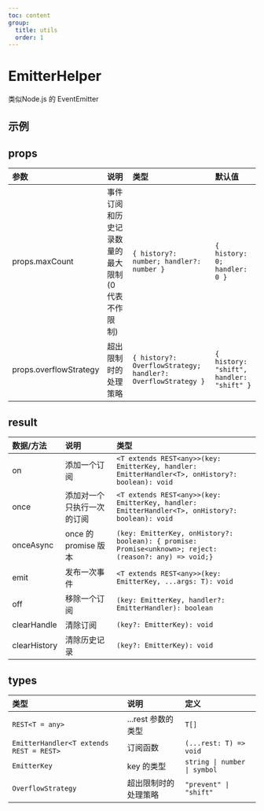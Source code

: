```yaml
---
toc: content
group:
  title: utils
  order: 1
---
```


# EmitterHelper

类似Node.js 的 EventEmitter

## 示例

<code src="./demo/EmitterHelper/base.tsx"></code>

<code src="./demo/EmitterHelper/options.tsx"></code>

## props

| 参数                   | 说明                                              | 类型                                                         | 默认值                                   |
| :--------------------- | :------------------------------------------------ | :----------------------------------------------------------- | :--------------------------------------- |
| props.maxCount         | 事件订阅和历史记录数量的最大限制 (0 代表不作限制) | `{ history?: number; handler?: number }`                     | `{ history: 0; handler: 0 }`             |
| props.overflowStrategy | 超出限制时的处理策略                              | `{ history?: OverflowStrategy; handler?: OverflowStrategy }` | `{ history: "shift", handler: "shift" }` |

## result

| 数据/方法    | 说明                       | 类型                                                                                                    |
| :----------- | :------------------------- | :------------------------------------------------------------------------------------------------------ |
| on           | 添加一个订阅               | `<T extends REST<any>>(key: EmitterKey, handler: EmitterHandler<T>, onHistory?: boolean): void`         |
| once         | 添加对一个只执行一次的订阅 | `<T extends REST<any>>(key: EmitterKey, handler: EmitterHandler<T>, onHistory?: boolean): void`         |
| onceAsync    | once 的 promise 版本       | `(key: EmitterKey, onHistory?: boolean): { promise: Promise<unknown>; reject: (reason?: any) => void;}` |
| emit         | 发布一次事件               | `<T extends REST<any>>(key: EmitterKey, ...args: T): void`                                              |
| off          | 移除一个订阅               | `(key: EmitterKey, handler?: EmitterHandler): boolean`                                                  |
| clearHandle  | 清除订阅                   | `(key?: EmitterKey): void`                                                                              |
| clearHistory | 清除历史记录               | `(key?: EmitterKey): void`                                                                              |

## types

| 类型                                    | 说明                 | 定义                         |
| :-------------------------------------- | :------------------- | :--------------------------- |
| `REST<T = any>`                         | ...rest 参数的类型   | `T[]`                        |
| `EmitterHandler<T extends REST = REST>` | 订阅函数             | `(...rest: T) => void`       |
| `EmitterKey`                            | key 的类型           | `string \| number \| symbol` |
| `OverflowStrategy`                      | 超出限制时的处理策略 | `"prevent" \| "shift"`       |
